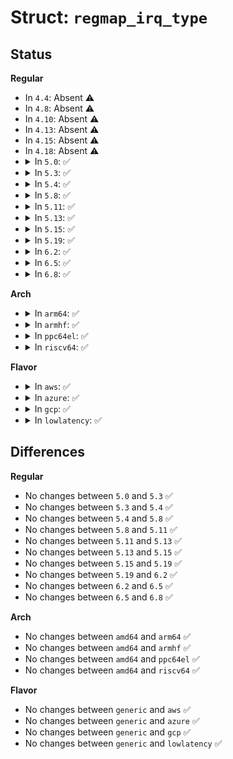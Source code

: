 # Struct: <code>regmap_irq_type</code>

## Status
<b>Regular</b>
<ul>
<li>
In <code>4.4</code>: Absent ⚠️
</li>
<li>
In <code>4.8</code>: Absent ⚠️
</li>
<li>
In <code>4.10</code>: Absent ⚠️
</li>
<li>
In <code>4.13</code>: Absent ⚠️
</li>
<li>
In <code>4.15</code>: Absent ⚠️
</li>
<li>
In <code>4.18</code>: Absent ⚠️
</li>
<li>
<details>
<summary>In <code>5.0</code>: ✅</summary>

```c
struct regmap_irq_type {
    unsigned int type_reg_offset;
    unsigned int type_reg_mask;
    unsigned int type_rising_val;
    unsigned int type_falling_val;
    unsigned int type_level_low_val;
    unsigned int type_level_high_val;
    unsigned int types_supported;
};
```
</details>
</li>
<li>
<details>
<summary>In <code>5.3</code>: ✅</summary>

```c
struct regmap_irq_type {
    unsigned int type_reg_offset;
    unsigned int type_reg_mask;
    unsigned int type_rising_val;
    unsigned int type_falling_val;
    unsigned int type_level_low_val;
    unsigned int type_level_high_val;
    unsigned int types_supported;
};
```
</details>
</li>
<li>
<details>
<summary>In <code>5.4</code>: ✅</summary>

```c
struct regmap_irq_type {
    unsigned int type_reg_offset;
    unsigned int type_reg_mask;
    unsigned int type_rising_val;
    unsigned int type_falling_val;
    unsigned int type_level_low_val;
    unsigned int type_level_high_val;
    unsigned int types_supported;
};
```
</details>
</li>
<li>
<details>
<summary>In <code>5.8</code>: ✅</summary>

```c
struct regmap_irq_type {
    unsigned int type_reg_offset;
    unsigned int type_reg_mask;
    unsigned int type_rising_val;
    unsigned int type_falling_val;
    unsigned int type_level_low_val;
    unsigned int type_level_high_val;
    unsigned int types_supported;
};
```
</details>
</li>
<li>
<details>
<summary>In <code>5.11</code>: ✅</summary>

```c
struct regmap_irq_type {
    unsigned int type_reg_offset;
    unsigned int type_reg_mask;
    unsigned int type_rising_val;
    unsigned int type_falling_val;
    unsigned int type_level_low_val;
    unsigned int type_level_high_val;
    unsigned int types_supported;
};
```
</details>
</li>
<li>
<details>
<summary>In <code>5.13</code>: ✅</summary>

```c
struct regmap_irq_type {
    unsigned int type_reg_offset;
    unsigned int type_reg_mask;
    unsigned int type_rising_val;
    unsigned int type_falling_val;
    unsigned int type_level_low_val;
    unsigned int type_level_high_val;
    unsigned int types_supported;
};
```
</details>
</li>
<li>
<details>
<summary>In <code>5.15</code>: ✅</summary>

```c
struct regmap_irq_type {
    unsigned int type_reg_offset;
    unsigned int type_reg_mask;
    unsigned int type_rising_val;
    unsigned int type_falling_val;
    unsigned int type_level_low_val;
    unsigned int type_level_high_val;
    unsigned int types_supported;
};
```
</details>
</li>
<li>
<details>
<summary>In <code>5.19</code>: ✅</summary>

```c
struct regmap_irq_type {
    unsigned int type_reg_offset;
    unsigned int type_reg_mask;
    unsigned int type_rising_val;
    unsigned int type_falling_val;
    unsigned int type_level_low_val;
    unsigned int type_level_high_val;
    unsigned int types_supported;
};
```
</details>
</li>
<li>
<details>
<summary>In <code>6.2</code>: ✅</summary>

```c
struct regmap_irq_type {
    unsigned int type_reg_offset;
    unsigned int type_reg_mask;
    unsigned int type_rising_val;
    unsigned int type_falling_val;
    unsigned int type_level_low_val;
    unsigned int type_level_high_val;
    unsigned int types_supported;
};
```
</details>
</li>
<li>
<details>
<summary>In <code>6.5</code>: ✅</summary>

```c
struct regmap_irq_type {
    unsigned int type_reg_offset;
    unsigned int type_reg_mask;
    unsigned int type_rising_val;
    unsigned int type_falling_val;
    unsigned int type_level_low_val;
    unsigned int type_level_high_val;
    unsigned int types_supported;
};
```
</details>
</li>
<li>
<details>
<summary>In <code>6.8</code>: ✅</summary>

```c
struct regmap_irq_type {
    unsigned int type_reg_offset;
    unsigned int type_reg_mask;
    unsigned int type_rising_val;
    unsigned int type_falling_val;
    unsigned int type_level_low_val;
    unsigned int type_level_high_val;
    unsigned int types_supported;
};
```
</details>
</li>
</ul>
<b>Arch</b>
<ul>
<li>
<details>
<summary>In <code>arm64</code>: ✅</summary>

```c
struct regmap_irq_type {
    unsigned int type_reg_offset;
    unsigned int type_reg_mask;
    unsigned int type_rising_val;
    unsigned int type_falling_val;
    unsigned int type_level_low_val;
    unsigned int type_level_high_val;
    unsigned int types_supported;
};
```
</details>
</li>
<li>
<details>
<summary>In <code>armhf</code>: ✅</summary>

```c
struct regmap_irq_type {
    unsigned int type_reg_offset;
    unsigned int type_reg_mask;
    unsigned int type_rising_val;
    unsigned int type_falling_val;
    unsigned int type_level_low_val;
    unsigned int type_level_high_val;
    unsigned int types_supported;
};
```
</details>
</li>
<li>
<details>
<summary>In <code>ppc64el</code>: ✅</summary>

```c
struct regmap_irq_type {
    unsigned int type_reg_offset;
    unsigned int type_reg_mask;
    unsigned int type_rising_val;
    unsigned int type_falling_val;
    unsigned int type_level_low_val;
    unsigned int type_level_high_val;
    unsigned int types_supported;
};
```
</details>
</li>
<li>
<details>
<summary>In <code>riscv64</code>: ✅</summary>

```c
struct regmap_irq_type {
    unsigned int type_reg_offset;
    unsigned int type_reg_mask;
    unsigned int type_rising_val;
    unsigned int type_falling_val;
    unsigned int type_level_low_val;
    unsigned int type_level_high_val;
    unsigned int types_supported;
};
```
</details>
</li>
</ul>
<b>Flavor</b>
<ul>
<li>
<details>
<summary>In <code>aws</code>: ✅</summary>

```c
struct regmap_irq_type {
    unsigned int type_reg_offset;
    unsigned int type_reg_mask;
    unsigned int type_rising_val;
    unsigned int type_falling_val;
    unsigned int type_level_low_val;
    unsigned int type_level_high_val;
    unsigned int types_supported;
};
```
</details>
</li>
<li>
<details>
<summary>In <code>azure</code>: ✅</summary>

```c
struct regmap_irq_type {
    unsigned int type_reg_offset;
    unsigned int type_reg_mask;
    unsigned int type_rising_val;
    unsigned int type_falling_val;
    unsigned int type_level_low_val;
    unsigned int type_level_high_val;
    unsigned int types_supported;
};
```
</details>
</li>
<li>
<details>
<summary>In <code>gcp</code>: ✅</summary>

```c
struct regmap_irq_type {
    unsigned int type_reg_offset;
    unsigned int type_reg_mask;
    unsigned int type_rising_val;
    unsigned int type_falling_val;
    unsigned int type_level_low_val;
    unsigned int type_level_high_val;
    unsigned int types_supported;
};
```
</details>
</li>
<li>
<details>
<summary>In <code>lowlatency</code>: ✅</summary>

```c
struct regmap_irq_type {
    unsigned int type_reg_offset;
    unsigned int type_reg_mask;
    unsigned int type_rising_val;
    unsigned int type_falling_val;
    unsigned int type_level_low_val;
    unsigned int type_level_high_val;
    unsigned int types_supported;
};
```
</details>
</li>
</ul>

## Differences
<b>Regular</b>
<ul>
<li>
No changes between <code>5.0</code> and <code>5.3</code> ✅
</li>
<li>
No changes between <code>5.3</code> and <code>5.4</code> ✅
</li>
<li>
No changes between <code>5.4</code> and <code>5.8</code> ✅
</li>
<li>
No changes between <code>5.8</code> and <code>5.11</code> ✅
</li>
<li>
No changes between <code>5.11</code> and <code>5.13</code> ✅
</li>
<li>
No changes between <code>5.13</code> and <code>5.15</code> ✅
</li>
<li>
No changes between <code>5.15</code> and <code>5.19</code> ✅
</li>
<li>
No changes between <code>5.19</code> and <code>6.2</code> ✅
</li>
<li>
No changes between <code>6.2</code> and <code>6.5</code> ✅
</li>
<li>
No changes between <code>6.5</code> and <code>6.8</code> ✅
</li>
</ul>
<b>Arch</b>
<ul>
<li>
No changes between <code>amd64</code> and <code>arm64</code> ✅
</li>
<li>
No changes between <code>amd64</code> and <code>armhf</code> ✅
</li>
<li>
No changes between <code>amd64</code> and <code>ppc64el</code> ✅
</li>
<li>
No changes between <code>amd64</code> and <code>riscv64</code> ✅
</li>
</ul>
<b>Flavor</b>
<ul>
<li>
No changes between <code>generic</code> and <code>aws</code> ✅
</li>
<li>
No changes between <code>generic</code> and <code>azure</code> ✅
</li>
<li>
No changes between <code>generic</code> and <code>gcp</code> ✅
</li>
<li>
No changes between <code>generic</code> and <code>lowlatency</code> ✅
</li>
</ul>
